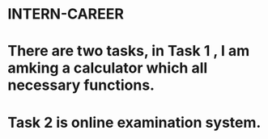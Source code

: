 # INTERN-CAREER
# There are two tasks, in Task 1 , I am amking a calculator which all necessary functions.
# Task 2 is online examination system. 